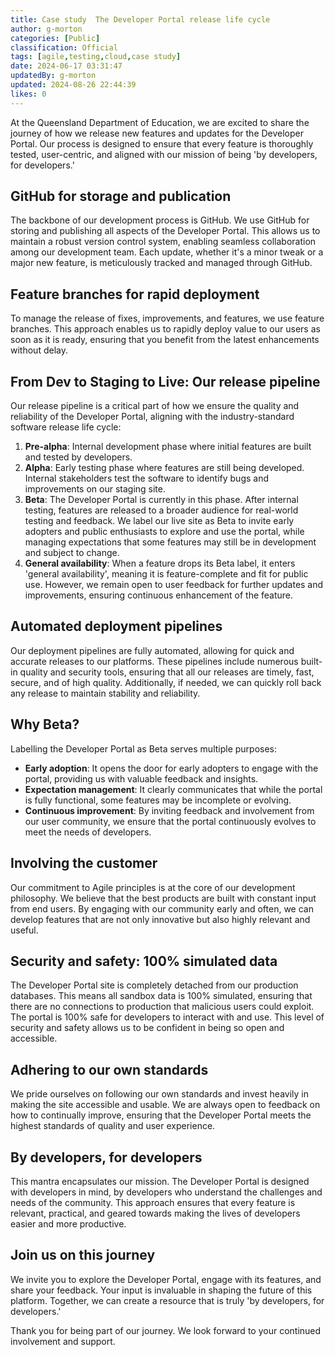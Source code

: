 ```yaml
---
title: Case study  The Developer Portal release life cycle
author: g-morton
categories: [Public]
classification: Official
tags: [agile,testing,cloud,case study]
date: 2024-06-17 03:31:47 
updatedBy: g-morton
updated: 2024-08-26 22:44:39 
likes: 0
---
```


At the Queensland Department of Education, we are excited to share the journey of how we release new features and updates for the Developer Portal. Our process is designed to ensure that every feature is thoroughly tested, user-centric, and aligned with our mission of being 'by developers, for developers.'

## GitHub for storage and publication

The backbone of our development process is GitHub. We use GitHub for storing and publishing all aspects of the Developer Portal. This allows us to maintain a robust version control system, enabling seamless collaboration among our development team. Each update, whether it's a minor tweak or a major new feature, is meticulously tracked and managed through GitHub.

## Feature branches for rapid deployment

To manage the release of fixes, improvements, and features, we use feature branches. This approach enables us to rapidly deploy value to our users as soon as it is ready, ensuring that you benefit from the latest enhancements without delay.

## From Dev to Staging to Live: Our release pipeline

Our release pipeline is a critical part of how we ensure the quality and reliability of the Developer Portal, aligning with the industry-standard software release life cycle:

1. **Pre-alpha**: Internal development phase where initial features are built and tested by developers.
1. **Alpha**: Early testing phase where features are still being developed. Internal stakeholders test the software to identify bugs and improvements on our staging site.
1. **Beta**: The Developer Portal is currently in this phase. After internal testing, features are released to a broader audience for real-world testing and feedback. We label our live site as Beta to invite early adopters and public enthusiasts to explore and use the portal, while managing expectations that some features may still be in development and subject to change.
1. **General availability**: When a feature drops its Beta label, it enters 'general availability', meaning it is feature-complete and fit for public use. However, we remain open to user feedback for further updates and improvements, ensuring continuous enhancement of the feature.

## Automated deployment pipelines

Our deployment pipelines are fully automated, allowing for quick and accurate releases to our platforms. These pipelines include numerous built-in quality and security tools, ensuring that all our releases are timely, fast, secure, and of high quality. Additionally, if needed, we can quickly roll back any release to maintain stability and reliability.

## Why Beta?

Labelling the Developer Portal as Beta serves multiple purposes:

- **Early adoption**: It opens the door for early adopters to engage with the portal, providing us with valuable feedback and insights.
- **Expectation management**: It clearly communicates that while the portal is fully functional, some features may be incomplete or evolving.
- **Continuous improvement**: By inviting feedback and involvement from our user community, we ensure that the portal continuously evolves to meet the needs of developers.

## Involving the customer

Our commitment to Agile principles is at the core of our development philosophy. We believe that the best products are built with constant input from end users. By engaging with our community early and often, we can develop features that are not only innovative but also highly relevant and useful.

## Security and safety: 100% simulated data

The Developer Portal site is completely detached from our production databases. This means all sandbox data is 100% simulated, ensuring that there are no connections to production that malicious users could exploit. The portal is 100% safe for developers to interact with and use. This level of security and safety allows us to be confident in being so open and accessible.

## Adhering to our own standards

We pride ourselves on following our own standards and invest heavily in making the site accessible and usable. We are always open to feedback on how to continually improve, ensuring that the Developer Portal meets the highest standards of quality and user experience.

## By developers, for developers

This mantra encapsulates our mission. The Developer Portal is designed with developers in mind, by developers who understand the challenges and needs of the community. This approach ensures that every feature is relevant, practical, and geared towards making the lives of developers easier and more productive.

## Join us on this journey

We invite you to explore the Developer Portal, engage with its features, and share your feedback. Your input is invaluable in shaping the future of this platform. Together, we can create a resource that is truly 'by developers, for developers.'

Thank you for being part of our journey. We look forward to your continued involvement and support.